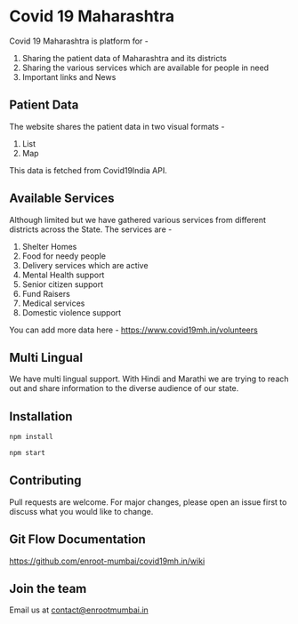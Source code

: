 # Covid 19 Maharashtra

Covid 19 Maharashtra is platform for - 
1. Sharing the patient data of Maharashtra and its districts
2. Sharing the various services which are available for people in need
3. Important links and News

## Patient Data

The website shares the patient data in two visual formats - 
1. List
2. Map

This data is fetched from Covid19India API. 

## Available Services

Although limited but we have gathered various services from different districts across the State. The services are - 
1. Shelter Homes
2. Food for needy people
3. Delivery services which are active
4. Mental Health support
5. Senior citizen support
6. Fund Raisers
7. Medical services
8. Domestic violence support

You can add more data here - https://www.covid19mh.in/volunteers

## Multi Lingual 

We have multi lingual support. With Hindi and Marathi we are trying to reach out and share information to the diverse audience of our state. 

## Installation

```bash
npm install
```

```bash
npm start
```

## Contributing
Pull requests are welcome. For major changes, please open an issue first to discuss what you would like to change.

## Git Flow Documentation
https://github.com/enroot-mumbai/covid19mh.in/wiki

## Join the team

Email us at contact@enrootmumbai.in
